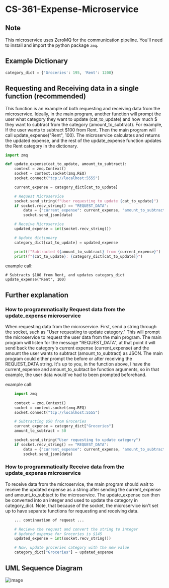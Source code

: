 # CS-361-Expense-Microservice

## Note
This microservice uses ZeroMQ for the communication pipeline. You'll need to install and import the python package `zmq`.

## Example Dictionary
```python
category_dict = {'Groceries': 195, 'Rent': 1200}
```

## Requesting and Receiving data in a single function (recommended)
This function is an example of both requesting and receiving data from the microservice. Ideally, in the main program, another function will prompt the user what category they want to update (cat_to_update) and how much $ they want to subtract from the category (amount_to_subtract). For example, If the user wants to subtract $100 from Rent. Then the main program will call update_expense("Rent", 100). The microservice calculates and returns the updated expense, and the rest of the update_expense function updates the Rent category in the dictionary.

```python
import zmq

def update_expense(cat_to_update, amount_to_subtract):
    context = zmq.Context()
    socket = context.socket(zmq.REQ)
    socket.connect("tcp://localhost:5555")

    current_expense = category_dict[cat_to_update]

    # Request Microservice
    socket.send_string(f"User requesting to update {cat_to_update}")
    if socket.recv_string() == "REQUEST_DATA":
        data = {"current_expense": current_expense, "amount_to_subtract": amount_to_subtract}
        socket.send_json(data)

    # Receive Microservice
    updated_expense = int(socket.recv_string())

    # Update dictionary
    category_dict[cat_to_update] = updated_expense

    print(f"Subtracted ${amount_to_subtract} from {current_expense}")
    print(f"{cat_to_update}: {category_dict[cat_to_update]}")
```
example call:
```
# Subtracts $100 from Rent, and updates category_dict
update_expense("Rent", 100)
```

## Further explanation
### How to programmatically Request data from the update_expense microservice
When requesting data from the microservice. First, send a string through the socket, such as "User requesting to update category." This will prompt the microservice to request the user data from the main program. The main program will listen for the message "REQUEST_DATA", at that point it will send back the category's current expense (current_expense) and the amount the user wants to subtract (amount_to_subtract) as JSON. The main program could either prompt the before or after receiving the REQUEST_DATA string. It's up to you, in the function above, I have the current_expense and amount_to_subtact be function arguments, so in that example, the user data would've had to been prompted beforehand.

example call:
```python
    import zmq
    
    context = zmq.Context()
    socket = context.socket(zmq.REQ)
    socket.connect("tcp://localhost:5555")

    # Subtracting $50 from Groceries
    current_expense = category_dict["Groceries"]
    amount_to_subtract = 50

    socket.send_string("User requesting to update category")
    if socket.recv_string() == "REQUEST_DATA":
        data = {"current_expense": current_expense, "amount_to_subtract": amount_to_subtract}
        socket.send_json(data)
```

### How to programmatically Receive data from the update_expense microservice
To receive data from the microservice, the main program should wait to receive the updated expense as a string after sending the current_expense and amount_to_subtact to the microservice. The update_expense can then be converted into an integer and used to update the category in category_dict. Note, that because of the socket, the microservice isn't set up to have separate functions for requesting and receiving data. 

```python
    ... continuation of request ...

    # Recieve the request and convert the string to integer  
    # Updated expense for Groceries is $145
    updated_expense = int(socket.recv_string())

    # Now, update groceries category with the new value
    category_dict["Groceries"] = updated_expense
```
## UML Sequence Diagram
![image](https://github.com/wongaokay/CS-361-Expense-Microservice/assets/102646701/8a948ddc-beca-4501-9089-db000d277d85)


